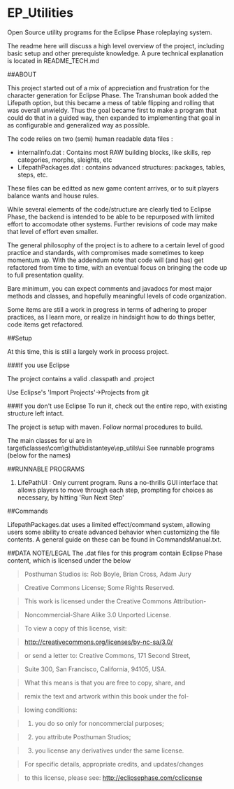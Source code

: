 # EP_Utilities
Open Source utility programs for the Eclipse Phase roleplaying system.

The readme here will discuss a high level overview of the project, including basic setup and other prerequiste knowledge. A pure technical explanation is located in README_TECH.md

##ABOUT

This project started out of a mix of appreciation and frustration for the character generation for Eclipse Phase. The Transhuman book added the Lifepath option, but this became a mess of table flipping and rolling that was overall unwieldy. Thus the goal became first to make a program that could do that in a guided way, then expanded to implementing that goal in as configurable and generalized way as possible.

The code relies on two (semi) human readable data files :
* internalInfo.dat : Contains most RAW building blocks, like skills, rep categories, morphs, sleights, etc
* LifepathPackages.dat : contains advanced structures: packages, tables, steps, etc.

These files can be editted as new game content arrives, or to suit players balance wants and house rules.

While several elements of the code/structure are clearly tied to Eclipse Phase, the backend is intended to be able to be repurposed with limited effort to accomodate other systems. Further revisions of code may make that level of effort even smaller.

The general philosophy of the project is to adhere to a certain level of good practice and standards, with compromises made sometimes to keep momentum up. With the addendum note that code will (and has) get refactored from time to time, with an eventual focus on bringing the code up to full presentation quality.

Bare minimum, you can expect comments and javadocs for most major methods and classes, and hopefully meaningful levels of code organization.

Some items are still a work in progress in terms of adhering to proper practices, as I learn more, or realize in hindsight how to do things better, code items get refactored.

##Setup

At this time, this is still a largely work in process project. 

###If you use Eclipse

The project contains a valid .classpath and .project

Use Eclipse's 'Import Projects'->Projects from git

###If you don't use Eclipse
To run it, check out the entire repo, with existing structure left intact.

The project is setup with maven. Follow normal procedures to build.

The main classes for ui are in target\classes\com\github\distanteye\ep_utils\ui
See runnable programs (below for the names)

##RUNNABLE PROGRAMS

1) LifePathUI : Only current program. Runs a no-thrills GUI interface that allows players to move through each step, prompting for choices as necessary, by hitting 'Run Next Step'

##Commands

LifepathPackages.dat uses a limited effect/command system, allowing users some ability to create advanced behavior when customizing the file contents. A general guide on these can be found in CommandsManual.txt.

##DATA NOTE/LEGAL
The .dat files for this program contain Eclipse Phase content, 
which is licensed under the below

>Posthuman Studios is: Rob Boyle, Brian Cross, Adam Jury

>Creative Commons License; Some Rights Reserved.

>This work is licensed under the Creative Commons Attribution-

>Noncommercial-Share Alike 3.0 Unported License. 

>To view a copy of this license, visit:

>http://creativecommons.org/licenses/by-nc-sa/3.0/ 

>or send a letter to: Creative Commons, 171 Second Street, 

>Suite 300, San Francisco, California, 94105, USA.

>What this means is that you are free to copy, share, and 

>remix the text and artwork within this book under the fol-

>lowing conditions: 

>1) you do so only for noncommercial purposes; 

>2) you attribute Posthuman Studios; 

>3) you license any derivatives under the same license. 

>For specific details, appropriate credits, and updates/changes 

>to this license, please see: http://eclipsephase.com/cclicense
